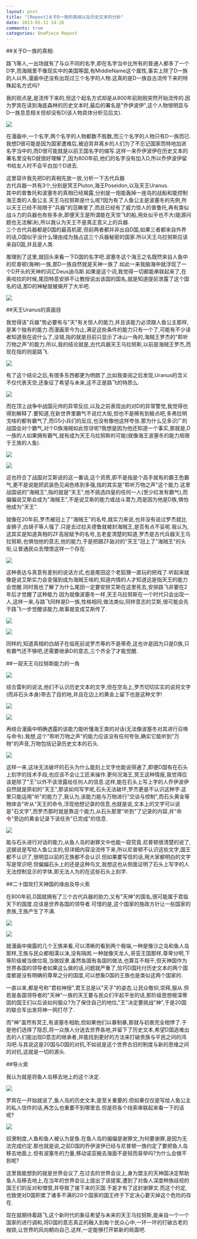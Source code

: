 ```yaml
---
layout: post
title: "[Repost]关于D一族的真相以及历史文本的分析"
date: 2013-05-12 14:16
comments: true
categories: OnePiece Repost
---
```

##关于D一族的真相:

路飞等人,一出场就有了与众不同的名字,即在名字当中比所有的普通人都多了一个D字,而海贼里不像现实中的美国等国,有MiddleName这个属性,事实上除了D一族的人以外,漫画中还没有出现过三个名字的人物.这真的是D一族自古流传下来的特殊起名方式吗?

我的观点是,是流传下来的,但这个起名方式却是从800年前刚刚突然开始流传的.因为罗宾在读到海底森林的历史文本时,最后的署名是"乔伊波伊",这个人物很明显与D一族息息相关但却没有D(该人物具体分析见后文).

![](https://uvqrqa.dm1.livefilestore.com/y2pfqTNQa7HcK__HqPl6n8RqzkF080dUaO13KHRGdeduPCn-y7geS-x6xcW98_F9QgJFV5HI9qMPiUUef_-3gpCxx8GRC1mKy-BgjZdoUiLP48/838ba61ea8d3fd1f45f53966314e251f94ca5fe9.jpg?psid=1)
<!-- more -->
在漫画中,一个名字,两个名字的人物都数不胜数,而三个名字的人物只有D一族而已.我想D很可能是因为国家遭难后,被迫背井离乡的人们为了不忘记国家而特地加进名字当中的,而D很可能就是以前王国名字的缩写.这样一来乔伊波伊在历史文本的署名里没有D就很好理解了,因为800年前,他们的名字没有加入D,所以乔伊波伊留书给友人时不会平白加个D进去.

这里容许我先把D的真相先放一放,分析一下古代兵器   
古代兵器一共有3个,分别是冥王Pluton,海王Poseidon,以及天王Uranus.  
其中的普鲁托和波塞冬的真相已经揭露,分别是一炮能轰掉一座岛的战船和能控制海王类的人鱼公主.天王乌拉努斯是什么呢?因为有了人鱼公主是波塞冬的先例,所以天王已经不局限于"兵器"的范畴里了,而且已经有了威力惊人的普鲁托,再有类似战斗力的兵器也有些多余,即便天王是所谓能在天空飞的船,用处似乎也不大(能源问题也无法解决),所以我认为天王不是真正意义上的兵器.  
三个古代兵器都是D国的最高机密,但前两者都并非出自D国,如果三者都来自外界的话,D国似乎没什么理由成为独占这三个兵器秘密的国家.所以天王乌拉努斯应该来自D国,并且是人类.

推理到了这里,就回头来看一下D国的名字吧.波塞冬这个海王之名既然来自人鱼中的尼普顿(海神)一族,那D一族自然就是天神一族了.如此一来我脑海中就浮现了一个D开头的天神的词汇Deus迪乌斯.如果是这个词,我觉得一切都能串联起来了,在奥哈拉的时候,尾田特意安排不让教授说出该国的国名,就是知道提前泄露了这个国名的话,那D的神秘就被揭开了大半吧.

![](https://gagqnq.dm1.livefilestore.com/y2p30ujb7bNrRXuFeG7IQpRLehjTwGrg8_sQOph6h1rbsnLp9LEnoZ-WjJZiTziIiAlKSsMXxZ_wLc_dl3490Z2GIvJyzUm2iwZL1BTpOIeC2k/e5f5bc3eb13533fa874a0872a9d3fd1f40345b9f.jpg?psid=1)

##天王Uranus的真面目

我觉得该"兵器"势必要有与"天"有关惊人的能力,并且该能力必须跟人鱼公主那样,是某个独有的能力.而漫画至今为止,满足这些条件的能力只有一个了,可能有不少读者知道我在说什么了,没错,指的就是目前只显示了冰山一角的,海贼王罗杰的"聆听万物之声"的能力.所以,我的结论就是,古代兵器天王乌拉努斯,以前是海贼王罗杰,而现在指的则是路飞.

![](https://gagqnq.dm1.livefilestore.com/y2p5r9RVEDBkkC0Y9ym_wuy0OTM2RKLpUExNVT682E8JJDxfE4s7cdMWOyeRV0wLzmrGpBcyLO1UdyXg7-vvlqw9XEZiO7x6Gnu2sUvFqxiM4c/edf2a9ec8a136327e285586f908fa0ec08fac734.jpg?psid=1)

有了这个结论之后,有很多东西都更为明朗了,比如我查阅之后发现,Uranus的含义不仅代表天空,还象征了希望与未来,这不正是路飞的特质么.

![](https://tupdbg.dm1.livefilestore.com/y2p37k-nIzvb3mtO8Z1-_EVJCD1xtW8XyDozEOuxeai8BeXCpkHHTmG_mZHoPK3epkhEsDtAycuSGy9_2iTn557h6VmlqDIFv3KwsaHKQkOcAc/f2d91bd5ad6eddc47de02ea738dbb6fd52663310.jpg?psid=1)

而在顶上战争中战国元帅的异常反应,以及之前表现出的对D的异常警觉,我觉得也得到解释了.要知道,在新世界里霸气不说烂大街,但也不是稀有到极点吧,多弗拉明戈啥的都有霸气了,而G5小兵们的反应,也没有像他这样夸张.那为什么见多识广的战国会对个霸气,对个D族海贼如此惊讶呢?我想是因为他还知道一个事实,那就是,D一族的人如果拥有霸气,就有成为天王乌拉努斯的可能(就像海王波塞冬的能力局限于王族的人鱼).

![](https://uvqkyq.dm1.livefilestore.com/y2p15mcfbDi0AFQMVedyw_k7fOfLCfrPX_h7tV43Re8ksYUEaFQc64bc3bFhl8-JTwyhgCDjpnbdw0v8twmvKM_rGFlA0_G4qOfpHNXbZIRs48/c8b6033b5bb5c9eab80698bfd439b6003bf3b3a7.jpg?psid=1)

![](https://uv8asw.dm1.livefilestore.com/y2pNpqBNJsn1eWkN8RVxH4Z0a87gH8M3t2o8bpQm5yVyCbdiyFOEGKRozsi2-FQzHXGjvQarc4OeXy3PKLJooDmEzPeM3JtzyUEVW6zDfq209U/e7f8ad6eddc451daacf196b7b7fd5266d0163210.jpg?psid=1)

这也符合了战国对艾斯说的这一番话,这个资质,即不是指是个高手就有的霸王色霸气,更不是说能把武装色见闻色练到多强,指的其实是"聆听万物之声"这个能力.这里战国说的"海贼王",指的就是"天王",他不挑选四皇的任何一人(至少红发有霸气),而偏偏说艾斯会成为"海贼王",不是说艾斯的能力或战斗潜力,而是因为他是D族,惧怕他成为"天王".

就像在20年前,罗杰被冠上了"海贼王"的名号,就实力来说,也并没有说过罗杰就比金狮子,白胡子等人强了.只是去过拉夫德鲁就被封海贼王,是否有点不妥呢.我认为,这其实是知道真相的ZF高层赋予的名号,五老星清楚的知道,罗杰是古代兵器天王乌拉努斯,也惧怕他的意志,他的能力,于是把跟ZF敌对的"天王"冠上了"海贼王"的头衔,让普通民众去憎恨这样一个存在.

![](https://tureeg.dm1.livefilestore.com/y2p7O7HYWQqHDu0JsNMBIjyeUEDlmwde9p7u8AnoAQAcE0lQOhAVNAYcnIP9mXllv9tI1NiZJAShA38sKTR3qt7Za7QY5J0o8_2NGcfcZqxKhY/ff165bb5c9ea15ce981b7b55b7003af33b87b2a7.jpg?psid=1)

这种表达与真意有差别的说话方式,也是尾田这个老狐狸一直玩的把戏了.听起来就像是说艾斯实力会变强到成为海贼王啥的,知道内情的人才知道这是指天王的能力会觉醒.同时我也了解了为什么尾田一定要安排艾斯在这里死去,安排路飞非要在2年后才觉醒了这种能力.因为就像波塞冬一样,天王乌拉努斯在一个时代只会出现一人,这样一来,与路飞同样是D一族,性格相同,做法类似,同样意志的艾斯,很可能会先于路飞一步觉醒该能力,故事就变成艾斯传了.

![](https://7nmmeq.dm1.livefilestore.com/y2pofDYf8635GNVnad1kvfQqCWcM7T9LoY0fwkxBmHi0rddBVhCZU1IgbLcs_Tfb9tru89yb-SBjc7D9hvO9beFWwFHqOz7Z46gkQoTF5DyzgM/21e951da81cb39db99c7fd0ad1160924ab183010.jpg?psid=1)

![](https://uv8hkg.dm1.livefilestore.com/y2pPA59Q5_rujOviWT4zGnOIHgkaQbxleenJ6iSOyORoCQHoZF5PFzFEyrgQJC_3b-jDtGilZBiPO8Lf8IHInnhU03V6FGx17nHEK6y9SpGlAs/adf781cb39dbb6fd625c7f7a0824ab18972b3710.jpg?psid=1)

同样的,知道真相的白胡子在临死前说罗杰等的不是蒂奇,这也许是因为只是D族,只有霸气还不够吧,还需要继承D的意志,三个齐全了才能觉醒.

##一窥天王乌拉努斯能力的一角

![](https://gagqnq.dm1.livefilestore.com/y2pb4WHFN8IFVdQunF8Pa7k0LihzpIEp-k6sB-NEsL1WfQVXN_CaTWzmQ0giUEV-jUxOI29b8F5cD059paTGmrWpTnd_DUQlvIfY1HHvhcgW_Q/763e632762d0f703131d0f8009fa513d2797c5e9.jpg?psid=1)

综合雷利的说法,他们不认识历史文本的文字,但在空岛上,罗杰切切实实的说将文字(而非石头本身)带去了目的地,并且在边上的黄金上留下也是这种文字!

![](https://uv9q1g.dm1.livefilestore.com/y2pZhTd6h45qNcQCx5qEUXq-eigqS7TN45du1Gd7hkmgRttzwMtYqLGtddS-8oLIIs0mW7pvHxZLFZgDA_aPqZFL0RG9hJXm2Z3j9QQAnUZwfw/c52c213fb80e7bec812998bd2e2eb9389a506bad.jpg?psid=1)

![](https://uv9qna.dm1.livefilestore.com/y2ptCrdmtJMdUgzV_F96rOt-gPnE3dtZPF8IhQvijDMH1T971W5ZYu0SODxxIY5tvi7U5X70TW70WYsO4-ShTNGs74PbR084H3siIuVFXxKYGA/8fdd82025aafa40f0d885481aa64034f79f019c9.jpg?psid=1)

再结合漫画中明确透露的该能力能听懂海王类的对话(无法像波塞冬对其进行召唤与命令).我想,这个"聆听万物之声"的能力应该没有任何夸张,确实它能听到"万物"的声音,万物包括记录历史文本的石头.

![](https://7nncyg.dm1.livefilestore.com/y2p1NgYDTVDAFfNw8XQEJfp1ocjLwTSES8qzGnEnHz2SG0c09KSxkSkBFMrRXNY6yFM78A9qnuJG6Xlucrm92CUnkWLWCDeWMFX-Bsem-EoKpY/44237bec54e736d1f85a17549a504fc2d46269cb.jpg?psid=1)

这样一来,这块无法破坏的石头为什么能刻上文字也能说得通了,即便D国有在石头上刻字的技术手段,也应该不会让工匠来操作.更何况海王,冥王这种情报,我觉得应该是除了"王"以外不该泄露给任何人的信息.这样,能在石头上写上字的人乔伊波伊自然就是原初的"天王",那该如何写字呢,石头无法破坏,罗杰更是不认识这种字.这里只能运用"听"的能力了,我认为,该能力能与万物进行"交谈与控制",而石头黄金等物体会"听从"天王的命令,浮现他想记录的信息,也就是说,文本上的文字可以说是"石文字",而罗杰那时就是靠这个能力,从石头那里"听到"了记录的内容,并"命令"旁边的黄金记录下该任务"已完成"的信息.

![](https://gagqnq.dm1.livefilestore.com/y2pomnNI6dgcTcMvJ-uGVNkkmhPRnMLlnd9jhBQ0MBNh0mv1HGaPzyUud-97MO1N8W7r3MBaBa7rqitc3pGJZaGfKImXJbxVCC5JvwzWbdwF5A/b7d6fbedab64034f3283585aaec379310b551dc9.jpg?psid=1)

能与石头进行对话的能力,从鱼人岛的谢罪文中也能一窥究竟.尼普顿很清楚的说了,这据说是写给人鱼公主的,但详细内容没流传下来,所以尼普顿不认识这些文字,国王都不认识了,很明显以前的王族都不会认识.但如果要写信的话,用大家都明白的文字写是常识吧.但偏偏石头上的还是这种鸟文,我想这也从侧面证明了石头上写字的人无法控制显示的字体,即无法人为的在这些石头上刻字.

##二十国攻打天神国的缘由及导火索

在800年前,D国就拥有了三个古代兵器的助力,又有"天神"的国名,很可能属于君临天下的国度.应该是世界各国的领导者.可惜的是,这个国家的施政方针让一些国家的贵族,王族产生了不满.

![](https://7npb7q.dm1.livefilestore.com/y2pug1GsjZunfwEXlFl2OLfdHfdFf6jokVuN2Pok_7MduOKj_0iv7SegR6Se4aSoeVENL8YjeePGGFawTavxUY_tftuu8cMr31i6zQPZGKPMtE/6202070828381f3086bb17f5a8014c086f06f0fe.jpg?psid=1)

![](https://gagqnq.dm1.livefilestore.com/y2pJGG2u-UJI7M2C_2w5grJoJpaLuNEPKJzraSbDYkIV6ZITmmG3CAHH1E5wWH0h6WXIZ_hhNi8NF4gKiHd90E8PIl5s6YDIR71J8j57O40ua0/fb2528381f30e924c806066d4d086e061c95f7fe.jpg?psid=1)

就漫画中揭露的几个王族来看,可以清晰的看到两个极端,一种是像沙之岛和鱼人岛那样,王族与民众都相濡以沫,没有隔阂.一种就像天龙人,哥亚王国那样,尊卑分明,下等阶级被当做垃圾,当做奴隶.虽然各国有各国的做法,也算互不相干,但天神国作为世界各国的领导者如果这么做的话,问题就严重了,恰巧D国托付历史文本的两个国度都是没有明确的尊卑之分的国度,可以想象D国的王族也是类似这两个国家的.

一直以来,都是号称"君权神授",君王总是以"天子"的姿态,让民众敬仰,崇拜,服从.但若是各国领导者的"天神"一族的天王要与民众们平起平坐的话,那阶级思想根深蒂固的国王们以后该如何服众?为了保住自己的地位,"王"决定要挑战"神",于是20国的联合军出发将神一网打尽了.

而"神"虽然有冥王,有波塞冬相助,但如果他们以暴制暴,那就与初衷完全相悖了.于是他们选择了隐忍,将一众族人分送去世界各地,并留下了历史文本,希望D国逃难出去的人们能出现D意志的继承者,并能找到更好的方法来打破贵族与平民之间的鸿沟吧.与其说这是20国与D国的对抗,不如说是这个世界古旧的制度与新的思维之间的对抗,这就是一切的源头.

##导火索

我认为就是将鱼人岛移去地上的这个决定.

![](https://uvpnza.dm1.livefilestore.com/y2pvW7f8IKTfYROnqtR2bxZA3NFg64Btq_1Dt7ST_gCvH2nEPrZVlS3jeUCOt8SxvOtSlk_Qs8sthxTtSVIj1zPx0k7xJS2FBFvlJuyWg-N_W0/6310f8dcd100baa1d7c7dce74610b912c9fc2eb4.jpg?psid=1)

罗宾在一开始就说了,鱼人岛的历史文本,是至关重要的.但如果仅仅是写给人鱼公主的私人信件的话,再怎么也重要不到哪里去.但是将各个线索串联起来看一下的话呢?

![](https://7nolba.dm1.livefilestore.com/y2pPLCWFaY4K4stKt0-A09iSiTz7Uf1o4jgkSP6oDRYOUkfl3PdEvbZMoUsb_UXNaSZ664B1yuD0rWNd_u6DuRlsfVKMTdNimshGFSsz55BPq0/26994aed2e738bd4d5f7286da08b87d6267ff942.jpg?psid=1)

奴隶制度,人鱼和鱼人被认为是鱼.在鱼人岛的偏偏是谢罪文,为何要谢罪,是因为无法完成约定.那也就是说,之前D国的乔伊波伊已经与尼普顿一族约定了要把鱼人岛移去地面上.但有波塞冬的力量,移动诺亚搬去海面不是轻而易举吗?为什么会做不到呢?

这里我能想到的就是世界会议了,在过去的世界会议上,身为盟主的天神国决定帮助鱼人岛移去地上,在当年的世界会议上提出了该提案,遭到了对鱼人深度种族歧视的国王们的反对和憎恨,并导致了接下来的灭国.于是才有了这封谢罪文.而这个约定,也致使对D国积累了诸多不满的20个国家的国王终于下定决心要灭掉这个危险的存在.

现在就期待着路飞,这个新时代的象征希望与未来的天王乌拉努斯,能亲自一个一个国家的进行调和,将D国的意志真正的融入到每个民众心中,一环一环的打破古老的枷锁,让世界的风向朝向自己.这样,一定能够打开崭新的局面吧.

